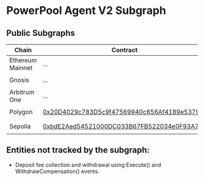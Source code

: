 # PowerPool Agent V2 Subgraph

## Public Subgraphs

| Chain | Contract | Subgraph Query URL |
|---|---|---|
| Ethereum Mainnet | ... | `https://gateway-arbitrum.network.thegraph.com/api/[api-key]/subgraphs/id/CZ16YAJT7jo3XtZd43MHWq8HVuHUxCWnqgakKDHA7hcU` |
| Gnosis | ... | `https://gateway-arbitrum.network.thegraph.com/api/[api-key]/subgraphs/id/7uiCxtFr9drvezJ1LTmo2iBbWVutDK7BjYzPG2avxmX5` |
| Arbitrum One | ... | `https://gateway-arbitrum.network.thegraph.com/api/[api-key]/subgraphs/id/EHKEuTU5dft2dimz6Fcsz2AyuUAGugRNUrQMp4SJjdF3` |
| Polygon | [0x20D4029c783D5c9f47569940c656Af4189e53799](https://polygonscan.com/address/0x20D4029c783D5c9f47569940c656Af4189e53799) | `https://gateway-arbitrum.network.thegraph.com/api/[api-key]/subgraphs/id/hq4w9mA5xaMs3KK4vaH3x9bRrGZDjnGAx8axW33bh8K` |
| Sepolia | [0xbdE2Aed54521000DC033B67FB522034e0F93A7e5](https://sepolia.etherscan.io/address/0xbdE2Aed54521000DC033B67FB522034e0F93A7e5) | `https://gateway-arbitrum.network.thegraph.com/api/[api-key]/subgraphs/id/HN5mhJzbY7WbS1vVC8zrTXhaJQLGamzj5JAC298cXd8P` |

## Entities not tracked by the subgraph:

* Deposit fee collection and withdrawal using Execute() and WithdrawCompensation() events.
